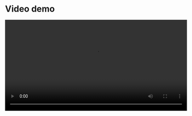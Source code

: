 # Video demo

<video controls width="600">
  <source src="/videos/Holos_demo_2803.mp4" type="video/mp4" />
</video>
